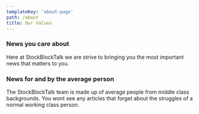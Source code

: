 ```yaml
---
templateKey: 'about-page'
path: /about
title: Our Values
---
```

### News you care about
Here at StockBlockTalk we are strive to bringing you the most important news
that matters to you. 


### News for and by the average person
The StockBlockTalk team is made up of average people from middle class backgrounds. You wont see any articles that forget about the struggles of a normal working class person. 




